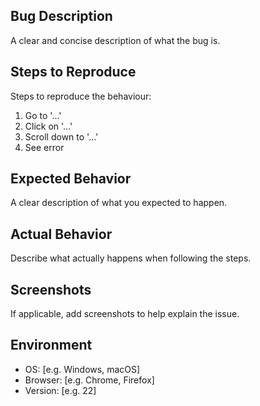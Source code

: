 ## Bug Description
A clear and concise description of what the bug is.

## Steps to Reproduce
Steps to reproduce the behaviour:
1. Go to '...'
2. Click on '...'
3. Scroll down to '...'
4. See error

## Expected Behavior
A clear description of what you expected to happen.

## Actual Behavior
Describe what actually happens when following the steps.

## Screenshots
If applicable, add screenshots to help explain the issue.

## Environment
- OS: [e.g. Windows, macOS]
- Browser: [e.g. Chrome, Firefox]
- Version: [e.g. 22]
